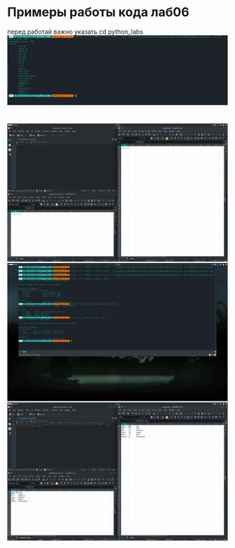 # Примеры работы кода лаб06
перед работай важно указать cd python_labs
![cli_stats](/images/lab06/cli_text_stats.png)
#
![cli_stats](/images/lab06/empty_outs.png)
![cli_stats](/images/lab06/commands.png)
![cli_stats](/images/lab06/filled_outs.png)